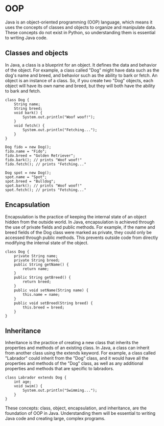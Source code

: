 # OOP

Java is an object-oriented programming (OOP) language, which means it uses the concepts of classes and objects to organize and manipulate data. These concepts do not exist in Python, so understanding them is essential to writing Java code.

## Classes and objects
In Java, a class is a blueprint for an object. It defines the data and behavior of the object. For example, a class called "Dog" might have data such as the dog's name and breed, and behavior such as the ability to bark or fetch. An object is an instance of a class. So, if you create two "Dog" objects, each object will have its own name and breed, but they will both have the ability to bark and fetch.

```agsl
class Dog {
    String name;
    String breed;
    void bark() {
        System.out.println("Woof woof!");
    }
    void fetch() {
        System.out.println("Fetching...");
    }
}

Dog fido = new Dog();
fido.name = "Fido";
fido.breed = "Golden Retriever";
fido.bark(); // prints "Woof woof!"
fido.fetch(); // prints "Fetching..."

Dog spot = new Dog();
spot.name = "Spot";
spot.breed = "Bulldog";
spot.bark(); // prints "Woof woof!"
spot.fetch(); // prints "Fetching..."
```

## Encapsulation
Encapsulation is the practice of keeping the internal state of an object hidden from the outside world. In Java, encapsulation is achieved through the use of private fields and public methods. For example, if the name and breed fields of the Dog class were marked as private, they could only be accessed through public methods. This prevents outside code from directly modifying the internal state of the object.

```agsl
class Dog {
    private String name;
    private String breed;
    public String getName() {
        return name;
    }
    public String getBreed() {
        return breed;
    }
    public void setName(String name) {
        this.name = name;
    }
    public void setBreed(String breed) {
        this.breed = breed;
    }
}
```

## Inheritance
Inheritance is the practice of creating a new class that inherits the properties and methods of an existing class. In Java, a class can inherit from another class using the extends keyword. For example, a class called "Labrador" could inherit from the "Dog" class, and it would have all the properties and methods of the "Dog" class, as well as any additional properties and methods that are specific to labradors.

```agsl
class Labrador extends Dog {
    int age;
    void swim() {
        System.out.println("Swimming...");
    }
}
```
These concepts: class, object, encapsulation, and inheritance, are the foundation of OOP in Java. Understanding them will be essential to writing Java code and creating large, complex programs.